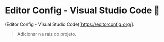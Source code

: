 # Editor Config - Visual Studio Code :page_facing_up:
(Editor Config - Visual Studio Code)[https://editorconfig.org/].

> Adicionar na raíz do projeto.
